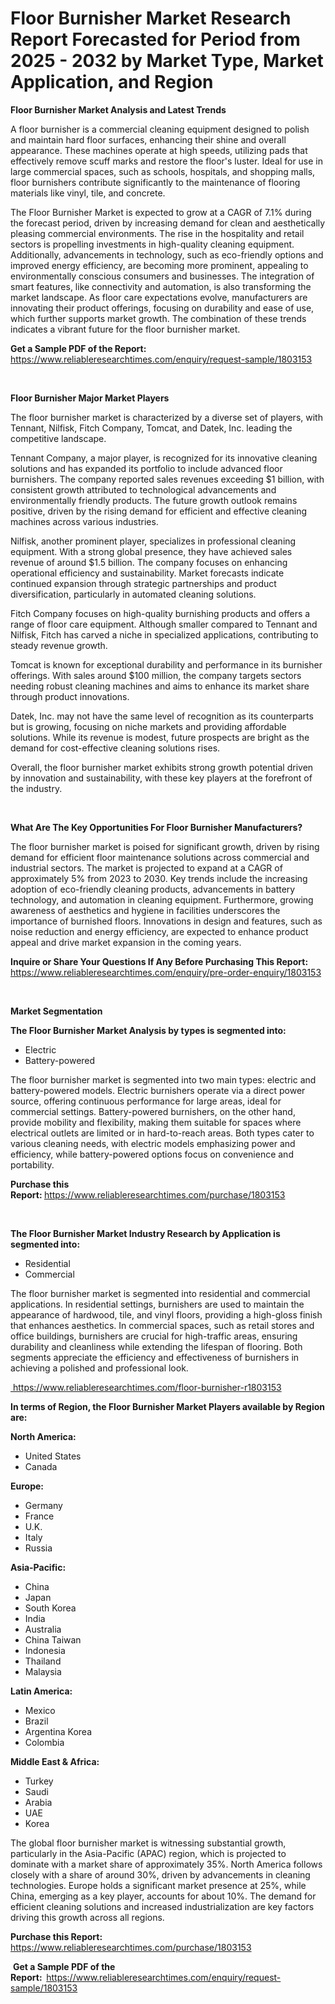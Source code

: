 <p><h1>Floor Burnisher Market Research Report Forecasted for Period from 2025 -  2032 by Market Type, Market Application, and Region</h1></p><p><strong>Floor Burnisher Market Analysis and Latest Trends</strong></p>
<p><p>A floor burnisher is a commercial cleaning equipment designed to polish and maintain hard floor surfaces, enhancing their shine and overall appearance. These machines operate at high speeds, utilizing pads that effectively remove scuff marks and restore the floor's luster. Ideal for use in large commercial spaces, such as schools, hospitals, and shopping malls, floor burnishers contribute significantly to the maintenance of flooring materials like vinyl, tile, and concrete.</p><p>The Floor Burnisher Market is expected to grow at a CAGR of 7.1% during the forecast period, driven by increasing demand for clean and aesthetically pleasing commercial environments. The rise in the hospitality and retail sectors is propelling investments in high-quality cleaning equipment. Additionally, advancements in technology, such as eco-friendly options and improved energy efficiency, are becoming more prominent, appealing to environmentally conscious consumers and businesses. The integration of smart features, like connectivity and automation, is also transforming the market landscape. As floor care expectations evolve, manufacturers are innovating their product offerings, focusing on durability and ease of use, which further supports market growth. The combination of these trends indicates a vibrant future for the floor burnisher market.</p></p>
<p><strong>Get a Sample PDF of the Report:&nbsp;</strong> <a href="https://www.reliableresearchtimes.com/enquiry/request-sample/1803153?utm_campaign=3437&utm_medium=2&utm_source=Github&utm_content=ia&utm_term=16042025&utm_id=floor-burnisher">https://www.reliableresearchtimes.com/enquiry/request-sample/1803153</a></p>
<p>&nbsp;</p>
<p><strong>Floor Burnisher Major Market Players</strong></p>
<p><p>The floor burnisher market is characterized by a diverse set of players, with Tennant, Nilfisk, Fitch Company, Tomcat, and Datek, Inc. leading the competitive landscape. </p><p>Tennant Company, a major player, is recognized for its innovative cleaning solutions and has expanded its portfolio to include advanced floor burnishers. The company reported sales revenues exceeding $1 billion, with consistent growth attributed to technological advancements and environmentally friendly products. The future growth outlook remains positive, driven by the rising demand for efficient and effective cleaning machines across various industries.</p><p>Nilfisk, another prominent player, specializes in professional cleaning equipment. With a strong global presence, they have achieved sales revenue of around $1.5 billion. The company focuses on enhancing operational efficiency and sustainability. Market forecasts indicate continued expansion through strategic partnerships and product diversification, particularly in automated cleaning solutions.</p><p>Fitch Company focuses on high-quality burnishing products and offers a range of floor care equipment. Although smaller compared to Tennant and Nilfisk, Fitch has carved a niche in specialized applications, contributing to steady revenue growth. </p><p>Tomcat is known for exceptional durability and performance in its burnisher offerings. With sales around $100 million, the company targets sectors needing robust cleaning machines and aims to enhance its market share through product innovations.</p><p>Datek, Inc. may not have the same level of recognition as its counterparts but is growing, focusing on niche markets and providing affordable solutions. While its revenue is modest, future prospects are bright as the demand for cost-effective cleaning solutions rises.</p><p>Overall, the floor burnisher market exhibits strong growth potential driven by innovation and sustainability, with these key players at the forefront of the industry.</p></p>
<p>&nbsp;</p>
<p><strong>What Are The Key Opportunities For Floor Burnisher Manufacturers?</strong></p>
<p><p>The floor burnisher market is poised for significant growth, driven by rising demand for efficient floor maintenance solutions across commercial and industrial sectors. The market is projected to expand at a CAGR of approximately 5% from 2023 to 2030. Key trends include the increasing adoption of eco-friendly cleaning products, advancements in battery technology, and automation in cleaning equipment. Furthermore, growing awareness of aesthetics and hygiene in facilities underscores the importance of burnished floors. Innovations in design and features, such as noise reduction and energy efficiency, are expected to enhance product appeal and drive market expansion in the coming years.</p></p>
<p><strong>Inquire or Share Your Questions If Any Before Purchasing This Report:</strong> <a href="https://www.reliableresearchtimes.com/enquiry/pre-order-enquiry/1803153?utm_campaign=3437&utm_medium=2&utm_source=Github&utm_content=ia&utm_term=16042025&utm_id=floor-burnisher">https://www.reliableresearchtimes.com/enquiry/pre-order-enquiry/1803153</a></p>
<p>&nbsp;</p>
<p><strong>Market Segmentation</strong></p>
<p><strong>The Floor Burnisher Market Analysis by types is segmented into:</strong></p>
<p><ul><li>Electric</li><li>Battery-powered</li></ul></p>
<p><p>The floor burnisher market is segmented into two main types: electric and battery-powered models. Electric burnishers operate via a direct power source, offering continuous performance for large areas, ideal for commercial settings. Battery-powered burnishers, on the other hand, provide mobility and flexibility, making them suitable for spaces where electrical outlets are limited or in hard-to-reach areas. Both types cater to various cleaning needs, with electric models emphasizing power and efficiency, while battery-powered options focus on convenience and portability.</p></p>
<p><strong>Purchase this Report:&nbsp;</strong><a href="https://www.reliableresearchtimes.com/purchase/1803153?utm_campaign=3437&utm_medium=2&utm_source=Github&utm_content=ia&utm_term=16042025&utm_id=floor-burnisher">https://www.reliableresearchtimes.com/purchase/1803153</a></p>
<p>&nbsp;</p>
<p><strong>The Floor Burnisher Market Industry Research by Application is segmented into:</strong></p>
<p><ul><li>Residential</li><li>Commercial</li></ul></p>
<p><p>The floor burnisher market is segmented into residential and commercial applications. In residential settings, burnishers are used to maintain the appearance of hardwood, tile, and vinyl floors, providing a high-gloss finish that enhances aesthetics. In commercial spaces, such as retail stores and office buildings, burnishers are crucial for high-traffic areas, ensuring durability and cleanliness while extending the lifespan of flooring. Both segments appreciate the efficiency and effectiveness of burnishers in achieving a polished and professional look.</p></p>
<p><a href="https://www.reliableresearchtimes.com/floor-burnisher-r1803153?utm_campaign=3437&utm_medium=2&utm_source=Github&utm_content=ia&utm_term=16042025&utm_id=floor-burnisher">&nbsp;https://www.reliableresearchtimes.com/floor-burnisher-r1803153</a></p>
<p><strong>In terms of Region, the Floor Burnisher Market Players available by Region are:</strong></p>
<p>
    <p> <strong> North America: </strong>
        <ul>
            <li>United States</li>
            <li>Canada</li>
        </ul>
        </p> 
    <p> <strong> Europe: </strong>
        <ul>
            <li>Germany</li>
            <li>France</li>
            <li>U.K.</li>
            <li>Italy</li>
            <li>Russia</li>
        </ul>
        </p> 
    <p> <strong> Asia-Pacific: </strong>
        <ul>
            <li>China</li>
            <li>Japan</li>
            <li>South Korea</li>
            <li>India</li>
            <li>Australia</li>
            <li>China Taiwan</li>
            <li>Indonesia</li>
            <li>Thailand</li>
            <li>Malaysia</li>
        </ul>
        </p> 
    <p> <strong> Latin America: </strong>
        <ul>
            <li>Mexico</li>
            <li>Brazil</li>
            <li>Argentina Korea</li>
            <li>Colombia</li>
        </ul>
        </p> 
    <p> <strong> Middle East & Africa: </strong>
        <ul>
            <li>Turkey</li>
            <li>Saudi</li>
            <li>Arabia</li>
            <li>UAE</li>
            <li>Korea</li>
        </ul>
    </p>
    </p>
<p><p>The global floor burnisher market is witnessing substantial growth, particularly in the Asia-Pacific (APAC) region, which is projected to dominate with a market share of approximately 35%. North America follows closely with a share of around 30%, driven by advancements in cleaning technologies. Europe holds a significant market presence at 25%, while China, emerging as a key player, accounts for about 10%. The demand for efficient cleaning solutions and increased industrialization are key factors driving this growth across all regions.</p></p>
<p><strong>Purchase this Report: </strong><a href="https://www.reliableresearchtimes.com/purchase/1803153?utm_campaign=3437&utm_medium=2&utm_source=Github&utm_content=ia&utm_term=16042025&utm_id=floor-burnisher">https://www.reliableresearchtimes.com/purchase/1803153</a></p>
<p>&nbsp;<strong>Get a Sample PDF of the Report:&nbsp;&nbsp;</strong><a href="https://www.reliableresearchtimes.com/enquiry/request-sample/1803153?utm_campaign=3437&utm_medium=2&utm_source=Github&utm_content=ia&utm_term=16042025&utm_id=floor-burnisher">https://www.reliableresearchtimes.com/enquiry/request-sample/1803153</a></p>
<p><strong></strong></p>
<p><p></p><p></p><p></p></p>